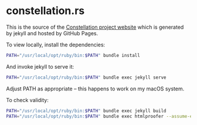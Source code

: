 # constellation.rs

This is the source of the [Constellation project website](https://constellation.rs) which is generated by jekyll and hosted by GitHub Pages.

To view locally, install the dependencies:
```bash
PATH="/usr/local/opt/ruby/bin:$PATH" bundle install
```

And invoke jekyll to serve it:
```bash
PATH="/usr/local/opt/ruby/bin:$PATH" bundle exec jekyll serve
```

Adjust PATH as appropriate – this happens to work on my macOS system.

To check validity:
```bash
PATH="/usr/local/opt/ruby/bin:$PATH" bundle exec jekyll build
PATH="/usr/local/opt/ruby/bin:$PATH" bundle exec htmlproofer --assume-extension ./_site
```